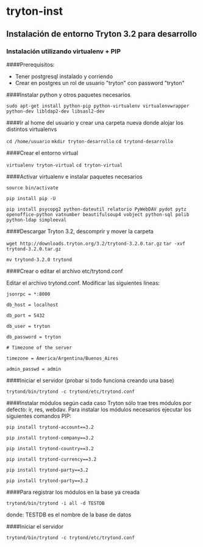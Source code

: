 tryton-inst
===========

##  Instalación de entorno Tryton 3.2 para desarrollo
###  Instalación utilizando virtualenv + PIP

####Prerequisitos: 
- Tener postgresql instalado y corriendo 
- Crear en postgres un rol de usuario "tryton" con password "tryton"

####Instalar python y otros paquetes necesarios 

`sudo apt-get install python-pip python-virtualenv virtualenvwrapper python-dev libldap2-dev libsasl2-dev`


####Ir al home del usuario y crear una carpeta nueva donde alojar los distintos virtualenvs 

`cd /home/usuario`
`mkdir tryton-desarrollo`
`cd trytond-desarrollo`


####Crear el entorno virtual

`virtualenv tryton-virtual`
`cd tryton-virtual`


####Activar virtualenv e instalar paquetes necesarios

`source bin/activate`

`pip install pip -U`

`pip install psycopg2 python-dateutil relatorio PyWebDAV pydot pytz openoffice-python vatnumber beautifulsoup4 vobject python-sql polib python-ldap simpleeval`


####Descargar Tryton 3.2, descomprir y mover la carpeta

`wget http://downloads.tryton.org/3.2/trytond-3.2.0.tar.gz`
`tar -xvf trytond-3.2.0.tar.gz`

`mv trytond-3.2.0 trytond`
 
 
####Crear o editar el archivo etc/trytond.conf

Editar el archivo trytond.conf. Modificar las siguientes líneas:

 `jsonrpc = *:8000 `
 
 `db_host = localhost `
 
 `db_port = 5432 `
 
 `db_user = tryton `
 
 `db_password = tryton `
 
 `# Timezone of the server `
 
 `timezone = America/Argentina/Buenos_Aires `
 
 `admin_passwd = admin `


####Iniciar el servidor (probar si todo funciona creando una base)

`trytond/bin/trytond -c trytond/etc/trytond.conf`


####Instalar módulos según cada caso
Tryton sólo trae tres módulos por defecto: ir, res, webdav.
Para instalar los módulos necesarios ejecutar los siguientes comandos PIP:

`pip install trytond-account==3.2`

`pip install trytond-company==3.2`

`pip install trytond-country==3.2`

`pip install trytond-currency==3.2`

`pip install trytond-party==3.2`

`pip install trytond-party==3.2`


####Para registrar los módulos en la base ya creada

`trytond/bin/trytond -i all -d TESTDB`

donde: TESTDB es el nombre de la base de datos


####Iniciar el servidor

`trytond/bin/trytond -c trytond/etc/trytond.conf`



